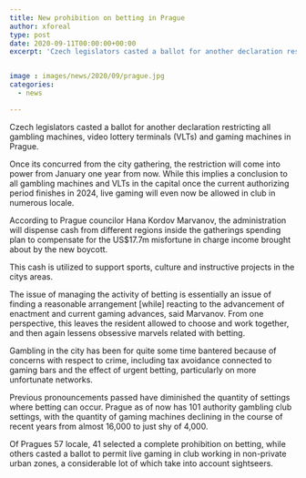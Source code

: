 ```yaml
---
title: New prohibition on betting in Prague
author: xforeal 
type: post
date: 2020-09-11T00:00:00+00:00
excerpt: 'Czech legislators casted a ballot for another declaration restricting all gambling machines, video lottery terminals (VLTs) and gaming machines in Prague '


image : images/news/2020/09/prague.jpg
categories:
  - news

---
```

Czech legislators casted a ballot for another declaration restricting all gambling machines, video lottery terminals (VLTs) and gaming machines in Prague. 

Once its concurred from the city gathering, the restriction will come into power from January one year from now. While this implies a conclusion to all gambling machines and VLTs in the capital once the current authorizing period finishes in 2024, live gaming will even now be allowed in club in numerous locale. 

According to Prague councilor Hana Kordov Marvanov, the administration will dispense cash from different regions inside the gatherings spending plan to compensate for the US$17.7m misfortune in charge income brought about by the new boycott. 

This cash is utilized to support sports, culture and instructive projects in the citys areas. 

The issue of managing the activity of betting is essentially an issue of finding a reasonable arrangement [while] reacting to the advancement of enactment and current gaming advances, said Marvanov. From one perspective, this leaves the resident allowed to choose and work together, and then again lessens obsessive marvels related with betting. 

Gambling in the city has been for quite some time bantered because of concerns with respect to crime, including tax avoidance connected to gaming bars and the effect of urgent betting, particularly on more unfortunate networks. 

Previous pronouncements passed have diminished the quantity of settings where betting can occur. Prague as of now has 101 authority gambling club settings, with the quantity of gaming machines declining in the course of recent years from almost 16,000 to just shy of 4,000. 

Of Pragues 57 locale, 41 selected a complete prohibition on betting, while others casted a ballot to permit live gaming in club working in non-private urban zones, a considerable lot of which take into account sightseers.